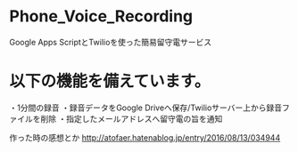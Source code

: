 # Phone_Voice_Recording
Google Apps ScriptとTwilioを使った簡易留守電サービス

# 以下の機能を備えています。
・1分間の録音
・録音データをGoogle Driveへ保存/Twilioサーバー上から録音ファイルを削除
・指定したメールアドレスへ留守電の旨を通知

作った時の感想とか
http://atofaer.hatenablog.jp/entry/2016/08/13/034944
